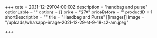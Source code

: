 +++
date = 2021-12-29T04:00:00Z
description = "handbag and purse"
optionLable = ""
options = []
price = "270"
priceBefore = ""
productID = 1
shortDescription = ""
title = "Handbag and Purse"
[[images]]
image = "/uploads/whatsapp-image-2021-12-29-at-9-18-42-am.jpeg"

+++
